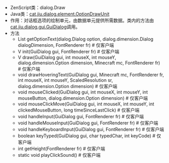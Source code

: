 * ZenScript类：dialog.Draw
* Java类：[cat.jiu.dialog.element.OptionDrawUnit]()
* 作用：对话框选项的绘制单元，由数据单元提供所需数据。类内的方法由[cat.jiu.dialog.gui.GuiDialog]()调用。
* 方法
    * List<String> getOptionText(dialog.Dialog option, dialog.dimension.Dialog dialogDimension, FontRenderer fr) # 仅客户端
    * V init(GuiDialog gui, FontRenderer fr) # 仅客户端
    * V draw(GuiDialog gui, int mouseX, int mouseY, dialog.dimension.Option dimension, Minecraft mc, FontRenderer fr) # 仅客户端
    * void drawHoveringText(GuiDialog gui, Minecraft mc, FontRenderer fr, int mouseX, int mouseY, ScaledResolution sr, dialog.dimension.Option dimension) # 仅客户端
    * void mouseClicked(GuiDialog gui, int mouseX, int mouseY, int mouseButton, dialog.dimension.Option dimension) # 仅客户端
    * void mouseClickMove(GuiDialog gui, int mouseX, int mouseY, int clickedMouseButton, long timeSinceLastClick) # 仅客户端
    * void handleInput(GuiDialog gui, FontRenderer fr) # 仅客户端
    * void handleMouseInput(GuiDialog gui, FontRenderer fr) # 仅客户端
    * void handleKeyboardInput(GuiDialog gui, FontRenderer fr) # 仅客户端
    * boolean keyTyped(GuiDialog gui, char typedChar, int keyCode) # 仅客户端
    * int getHeight(FontRenderer fr) # 仅客户端
    * static void playClickSound() # 仅客户端
